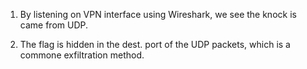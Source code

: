 1. By listening on VPN interface using Wireshark, we see the knock is came from UDP.

2. The flag is hidden in the dest. port of the UDP packets, which is a commone exfiltration method.
